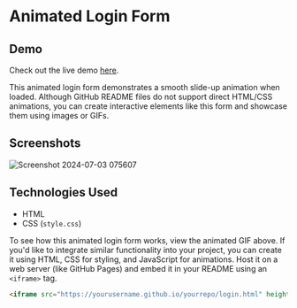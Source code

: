 # Animated Login Form

## Demo
Check out the live demo [here](https://ab1ngeorge.github.io/Animated-Login-Form/).


This animated login form demonstrates a smooth slide-up animation when loaded. Although GitHub README files do not support direct HTML/CSS animations, you can create interactive elements like this form and showcase them using images or GIFs.


## Screenshots
![Screenshot 2024-07-03 075607](https://github.com/ab1ngeorge/Animated-Login-Form/assets/131862797/06c9636d-9d7c-404b-bb48-98de847379bc)


## Technologies Used

- HTML
- CSS (`style.css`)

To see how this animated login form works, view the animated GIF above. If you'd like to integrate similar functionality into your project, you can create it using HTML, CSS for styling, and JavaScript for animations. Host it on a web server (like GitHub Pages) and embed it in your README using an `<iframe>` tag.

```markdown
<iframe src="https://yourusername.github.io/yourrepo/login.html" height="300" width="400"></iframe>
